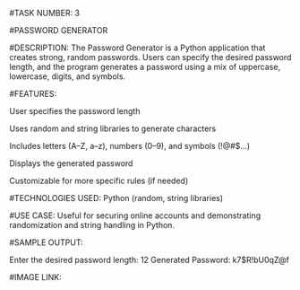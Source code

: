 #TASK NUMBER: 3

#PASSWORD GENERATOR

#DESCRIPTION: The Password Generator is a Python application that creates strong, random passwords. Users can specify the desired password length, and the program generates a password using a mix of uppercase, lowercase, digits, and symbols.

#FEATURES:

User specifies the password length

Uses random and string libraries to generate characters

Includes letters (A–Z, a–z), numbers (0–9), and symbols (!@#$...)

Displays the generated password

Customizable for more specific rules (if needed)


#TECHNOLOGIES USED: Python (random, string libraries)

#USE CASE: Useful for securing online accounts and demonstrating randomization and string handling in Python.

#SAMPLE OUTPUT:

Enter the desired password length: 12
Generated Password: k7$R!bU0qZ@f

#IMAGE LINK: 
